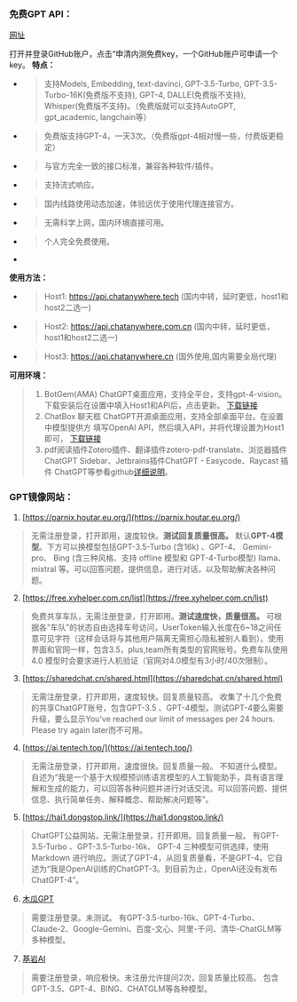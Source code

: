 ### 免费GPT API：
[网址](https://github.com/chatanywhere/GPT_API_free?tab=readme-ov-file)

打开并登录GitHub账户，点击“申清内测免费key，一个GitHub账户可申请一个key。
**特点：**
- > 支持Models, Embedding, text-davinci, GPT-3.5-Turbo, GPT-3.5-Turbo-16K(免费版不支持), GPT-4, DALLE(免费版不支持), Whisper(免费版不支持)。（免费版就可以支持AutoGPT, gpt_academic, langchain等）
- > 免费版支持GPT-4，一天3次。（免费版gpt-4相对慢一些，付费版更稳定）
- > 与官方完全一致的接口标准，兼容各种软件/插件。
- > 支持流式响应。
- > 国内线路使用动态加速，体验远优于使用代理连接官方。
- > 无需科学上网，国内环境直接可用。
- > 个人完全免费使用。
-
**使用方法：**
- > Host1: https://api.chatanywhere.tech (国内中转，延时更低，host1和host2二选一)
- > Host2: https://api.chatanywhere.com.cn (国内中转，延时更低，host1和host2二选一)
- > Host3: https://api.chatanywhere.cn (国外使用,国内需要全局代理)

**可用环境：**
> 1. BotGem(AMA) 
> ChatGPT桌面应用，支持全平台，支持gpt-4-vision。下载安装后在设置中填入Host1和API后，点击更新。
> [下载链接](https://bytemyth.com/ama)
> 2. ChatBox 聊天框
> ChatGPT开源桌面应用，支持全部桌面平台。在设置中模型提供方 填写OpenAI API，然后填入API，并将代理设置为Host1即可，
> [下载链接](https://github.com/Bin-Huang/chatbox/releases)
> 3. pdf阅读插件Zotero插件、翻译插件zotero-pdf-translate、浏览器插件ChatGPT Sidebar、Jetbrains插件ChatGPT - Easycode、Raycast 插件 ChatGPT等参看github[详细说明](https://github.com/chatanywhere/GPT_API_free?tab=readme-ov-file)。

### GPT镜像网站：

1. [https://parnix.houtar.eu.org/](https://parnix.houtar.eu.org/)
> 无需注册登录，打开即用，速度较快。**测试回复质量很高。**
> 默认**GPT-4模型**。下方可以换模型包括GPT-3.5-Turbo (含16k) 、GPT-4、 Gemini-pro、 Bing (含三种风格、支持 offline 模型和 GPT-4-Turbo模型) llama、 mixtral 等。可以回答问题，提供信息，进行对话，以及帮助解决各种问题。

2. [https://free.xyhelper.com.cn/list](https://free.xyhelper.com.cn/list)
> 免费共享车队，无需注册登录，打开即用。**测试速度快，质量很高。**
> 可根据各“车队”的状态自由选择车号访问，UserToken输入长度在6~18之间任意可见字符（这样会话将与其他用户隔离无需担心隐私被别人看到）。使用界面和官网一样，包含3.5，plus,team所有类型的官网账号。免费车队使用 4.0 模型时会要求进行人机验证（官网对4.0模型有3小时/40次限制）。

3. [https://sharedchat.cn/shared.html](https://sharedchat.cn/shared.html)
> 无需注册登录，打开即用，速度较快。回复质量较高。
> 收集了十几个免费的共享ChatGPT账号，包含GPT-3.5 、GPT-4模型。测试GPT-4要么需要升级，要么显示You've reached our limit of messages per 24 hours. Please try again later而不可用。

4. [https://ai.tentech.top/](https://ai.tentech.top/)
> 无需注册登录，打开即用，速度很快。回复质量一般。
> 不知道什么模型。自述为“我是一个基于大规模预训练语言模型的人工智能助手，具有语言理解和生成的能力，可以回答各种问题并进行对话交流。可以回答问题、提供信息、执行简单任务、解释概念、帮助解决问题等”。

5. [https://hai1.dongstop.link/](https://hai1.dongstop.link/)
> ChatGPT公益网站，无需注册登录，打开即用。回复质量一般。
> 有GPT-3.5-Turbo 、GPT-3.5-Turbo-16k、 GPT-4 三种模型可供选择，使用 Markdown 进行响应。测试了GPT-4，从回复质量看，不是GPT-4。它自述为“我是OpenAI训练的ChatGPT-3。到目前为止，OpenAI还没有发布ChatGPT-4”。

6. [木瓜GPT](https://www.papayagpt.com/)
> 需要注册登录。未测试。
> 有GPT-3.5-turbo-16k、GPT-4-Turbo、Claude-2、Google-Gemini、百度-文心、阿里-千问、清华-ChatGLM等多种模型。

7. [基岩AI](https://ai.wujiyan.cc/)
> 需要注册登录，响应极快。未注册允许提问2次，回复质量比较高。
> 包含GPT-3.5、GPT-4、BING、CHATGLM等各种模型。